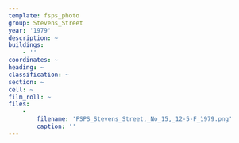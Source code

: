 ```yaml
---
template: fsps_photo
group: Stevens_Street
year: '1979'
description: ~
buildings:
    - ''
coordinates: ~
heading: ~
classification: ~
section: ~
cell: ~
film_roll: ~
files:
    -
        filename: 'FSPS_Stevens_Street,_No_15,_12-5-F_1979.png'
        caption: ''
---
```

